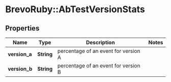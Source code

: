# BrevoRuby::AbTestVersionStats

## Properties
Name | Type | Description | Notes
------------ | ------------- | ------------- | -------------
**version_a** | **String** | percentage of an event for version A | 
**version_b** | **String** | percentage of an event for version B | 


